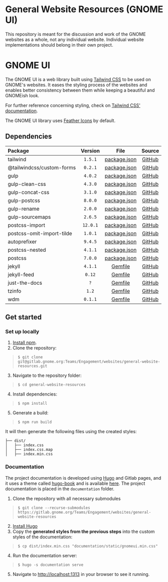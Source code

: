 # General Website Resources (GNOME UI)
This repository is meant for the discussion and work of the GNOME websites as a whole, not any individual website. Individual website implementations should belong in their own project.

# GNOME UI
The GNOME UI is a web library built using [Tailwind CSS](https://tailwindcss.com/) to be used on GNOME's websites. It eases the styling process of the websites and enables better consistency between them while keeping a beautiful and GNOMEish look.

For further reference concerning styling, check on [Tailwind CSS' documentation](https://tailwindcss.com/).

The GNOME UI library uses [Feather Icons](https://feathericons.com/) by default.

## Dependencies

| Package | Version | File | Source |
|:--------|:-------:|:----:|:------:|
| tailwind  | `1.5.1` | [package.json](https://gitlab.gnome.org/Teams/Engagement/websites/general-website-resources/-/blob/master/package.json) | [GitHub](https://github.com/tailwindlabs/tailwindcss) |
| @tailwindcss/custom-forms  | `0.2.1` | [package.json](https://gitlab.gnome.org/Teams/Engagement/websites/general-website-resources/-/blob/master/package.json) | [GitHub](https://github.com/tailwindlabs/tailwindcss-custom-forms) |
| gulp  | `4.0.2` | [package.json](https://gitlab.gnome.org/Teams/Engagement/websites/general-website-resources/-/blob/master/package.json) | [GitHub](https://github.com/gulpjs/gulp) |
| gulp-clean-css  | `4.3.0` | [package.json](https://gitlab.gnome.org/Teams/Engagement/websites/general-website-resources/-/blob/master/package.json) | [GitHub](https://github.com/scniro/gulp-clean-css) |
| gulp-concat-css  | `3.1.0` | [package.json](https://gitlab.gnome.org/Teams/Engagement/websites/general-website-resources/-/blob/master/package.json) | [GitHub](https://github.com/mariocasciaro/gulp-concat-css) |
| gulp-postcss  | `8.0.0` | [package.json](https://gitlab.gnome.org/Teams/Engagement/websites/general-website-resources/-/blob/master/package.json) | [GitHub](https://github.com/postcss/gulp-postcss) |
| gulp-rename  | `2.0.0` | [package.json](https://gitlab.gnome.org/Teams/Engagement/websites/general-website-resources/-/blob/master/package.json) | [GitHub](https://github.com/hparra/gulp-rename) |
| gulp-sourcemaps  | `2.6.5` | [package.json](https://gitlab.gnome.org/Teams/Engagement/websites/general-website-resources/-/blob/master/package.json) | [GitHub](https://github.com/gulp-sourcemaps/gulp-sourcemaps) |
| postcss-import  | `12.0.1` | [package.json](https://gitlab.gnome.org/Teams/Engagement/websites/general-website-resources/-/blob/master/package.json) | [GitHub](https://github.com/postcss/postcss-import) |
| postcss-omit-import-tilde | `1.0.1` | [package.json](https://gitlab.gnome.org/Teams/Engagement/websites/general-website-resources/-/blob/master/package.json) | [GitHub](https://github.com/vansosnin/postcss-omit-import-tilde) |
| autoprefixer | `9.4.5` | [package.json](https://gitlab.gnome.org/Teams/Engagement/websites/general-website-resources/-/blob/master/package.json) | [GitHub](https://github.com/postcss/autoprefixer) |
| postcss-nested | `4.1.1` | [package.json](https://gitlab.gnome.org/Teams/Engagement/websites/general-website-resources/-/blob/master/package.json) | [GitHub](https://github.com/postcss/postcss-nested) |
| postcss | `7.0.0` | [package.json](https://gitlab.gnome.org/Teams/Engagement/websites/general-website-resources/-/blob/master/package.json) | [GitHub](https://github.com/postcss/postcss) |
| jekyll  | `4.1.1` | [Gemfile](https://gitlab.gnome.org/Teams/Engagement/websites/general-website-resources/-/blob/master/Gemfile) | [GitHub](https://github.com/jekyll/jekyll) |
| jekyll-feed  | `0.12` | [Gemfile](https://gitlab.gnome.org/Teams/Engagement/websites/general-website-resources/-/blob/master/Gemfile) | [GitHub](https://github.com/jekyll/jekyll-feed) |
| just-the-docs  | `?` | [Gemfile](https://gitlab.gnome.org/Teams/Engagement/websites/general-website-resources/-/blob/master/Gemfile) | [GitHub](https://github.com/pmarsceill/just-the-docs) |
| tzinfo  | `1.2` | [Gemfile](https://gitlab.gnome.org/Teams/Engagement/websites/general-website-resources/-/blob/master/Gemfile) | [GitHub](https://github.com/tzinfo/tzinfo) |
| wdm  | `0.1.1` | [Gemfile](https://gitlab.gnome.org/Teams/Engagement/websites/general-website-resources/-/blob/master/Gemfile) | [GitHub](https://github.com/tzinfo/tzinfo) |

## Get started

### Set up locally

1. [Install npm](https://www.npmjs.com/get-npm).
2. Clone the repository:
> `$ git clone git@gitlab.gnome.org:Teams/Engagement/websites/general-website-resources.git`
3. Navigate to the repository folder:
> `$ cd general-website-resources`
4. Install dependencies:
> `$ npm install`
5. Generate a build:
> `$ npm run build`

It will then generate the following files using the created styles:

```
├── dist/
│   ├── index.css
│   ├── index.css.map
│   ├── index.min.css
```

### Documentation

The project documentation is developed using [Hugo](https://gohugo.io/) and Gitlab pages, and it uses a theme called [hugo-book](https://github.com/alex-shpak/hugo-book) and is available [here](https://teams.pages.gitlab.gnome.org/Engagement/websites/general-website-resources/). The project documentation is placed in the `documentation` folder.

1. Clone the repository with all necessary submodules
> `$ git clone --recurse-submodules https://gitlab.gnome.org/Teams/Engagement/websites/general-website-resources` 
2. [Install Hugo](https://gohugo.io/getting-started/installing#linux)
3. Copy the **generated styles from the previous steps** into the custom styles of the documentation:
> `$ cp dist/index.min.css "documentation/static/gnomeui.min.css"`
4. Run the documentation server:
> `$ hugo -s documentation serve`
5. Navigate to <http://localhost:1313> in your browser to see it running.
